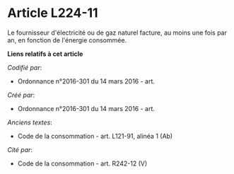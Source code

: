 # Article L224-11

Le fournisseur d'électricité ou de gaz naturel facture, au moins une fois par an, en fonction de l'énergie consommée.

**Liens relatifs à cet article**

_Codifié par_:

  - Ordonnance n°2016-301 du 14 mars 2016 - art.

_Créé par_:

  - Ordonnance n°2016-301 du 14 mars 2016 - art.

_Anciens textes_:

  - Code de la consommation - art. L121-91, alinéa 1 (Ab)

_Cité par_:

  - Code de la consommation - art. R242-12 (V)
